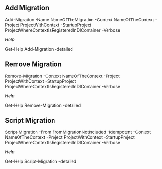 ## Add Migration

Add-Migration -Name NameOfTheMigration -Context NameOfTheContext -Project ProjectWithContext -StartupProject ProjectWhereContextIsRegisteredInDIContainer -Verbose

*Help*

Get-Help Add-Migration -detailed

## Remove Migration

Remove-Migration -Context NameOfTheContext -Project ProjectWithContext -StartupProject ProjectWhereContextIsRegisteredInDIContainer -Verbose

*Help*

Get-Help Remove-Migration -detailed

## Script Migration

Script-Migration -From FromMigrationNotIncluded -Idempotent -Context NameOfTheContext -Project ProjectWithContext -StartupProject ProjectWhereContextIsRegisteredInDIContainer -Verbose

*Help*

Get-Help Script-Migration -detailed
